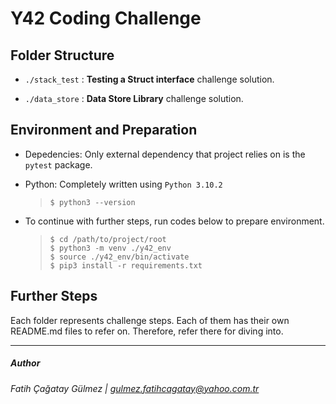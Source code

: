 # Y42 Coding Challenge

## Folder Structure

* `./stack_test` : **Testing a Struct interface** challenge solution.

* `./data_store` : **Data Store Library** challenge solution.

## Environment and Preparation

* Depedencies: Only external dependency that project relies on is the `pytest` package. 
* Python: Completely written using `Python 3.10.2`
    > `$ python3 --version`
* To continue with further steps, run codes below to prepare environment.
    
    > `$ cd /path/to/project/root`  
    `$ python3 -m venv ./y42_env`  
    `$ source ./y42_env/bin/activate`  
    `$ pip3 install -r requirements.txt`  


## Further Steps

Each folder represents challenge steps. Each of them has their own README.md files to refer on. Therefore, refer there for diving into.

-----
##### Author
###### Fatih Çağatay Gülmez | gulmez.fatihcagatay@yahoo.com.tr